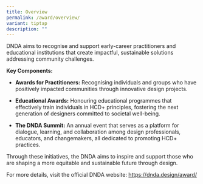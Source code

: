 ```yaml
---
title: Overview
permalink: /award/overview/
variant: tiptap
description: ""
---
```

<p>DNDA aims to recognise and support early-career practitioners and educational
institutions that create impactful, sustainable solutions addressing community
challenges.</p>
<p><strong>Key Components:</strong>
</p>
<ul>
<li>
<p><strong>Awards for Practitioners:</strong> Recognising individuals and
groups who have positively impacted communities through innovative design
projects.</p>
</li>
<li>
<p><strong>Educational Awards:</strong> Honouring educational programmes that
effectively train individuals in HCD+ principles, fostering the next generation
of designers committed to societal well-being.</p>
</li>
<li>
<p><strong>The DNDA Summit:</strong> An annual event that serves as a platform
for dialogue, learning, and collaboration among design professionals, educators,
and changemakers, all dedicated to promoting HCD+ practices.</p>
</li>
</ul>
<p>Through these initiatives, the DNDA aims to inspire and support those
who are shaping a more equitable and sustainable future through design.</p>
<p>For more details, visit the official DNDA website: <a href="https://dnda.design/award/" rel="noopener noreferrer nofollow" target="_blank">https://dnda.design/award/</a>
</p>